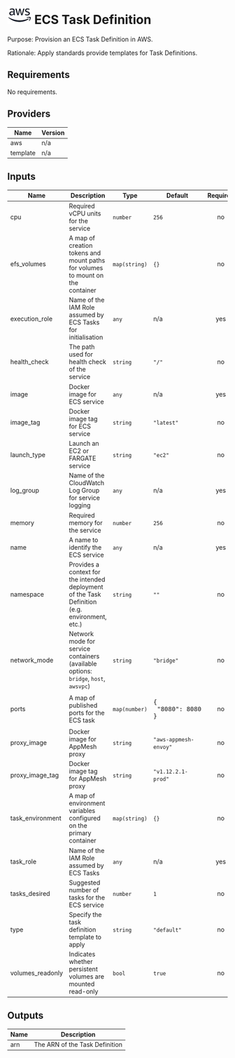 # ![AWS](aws-logo.png) ECS Task Definition

Purpose: Provision an ECS Task Definition in AWS.

Rationale: Apply standards provide templates for Task Definitions.

## Requirements

No requirements.

## Providers

| Name | Version |
|------|---------|
| aws | n/a |
| template | n/a |

## Inputs

| Name | Description | Type | Default | Required |
|------|-------------|------|---------|:--------:|
| cpu | Required vCPU units for the service | `number` | `256` | no |
| efs\_volumes | A map of creation tokens and mount paths for volumes to mount on the container | `map(string)` | `{}` | no |
| execution\_role | Name of the IAM Role assumed by ECS Tasks for initialisation | `any` | n/a | yes |
| health\_check | The path used for health check of the service | `string` | `"/"` | no |
| image | Docker image for ECS service | `any` | n/a | yes |
| image\_tag | Docker image tag for ECS service | `string` | `"latest"` | no |
| launch\_type | Launch an EC2 or FARGATE service | `string` | `"ec2"` | no |
| log\_group | Name of the CloudWatch Log Group for service logging | `any` | n/a | yes |
| memory | Required memory for the service | `number` | `256` | no |
| name | A name to identify the ECS service | `any` | n/a | yes |
| namespace | Provides a context for the intended deployment of the Task Definition (e.g. environment, etc.) | `string` | `""` | no |
| network\_mode | Network mode for service containers (available options: `bridge`, `host`, `awsvpc`) | `string` | `"bridge"` | no |
| ports | A map of published ports for the ECS task | `map(number)` | <pre>{<br>  "8080": 8080<br>}</pre> | no |
| proxy\_image | Docker image for AppMesh proxy | `string` | `"aws-appmesh-envoy"` | no |
| proxy\_image\_tag | Docker image tag for AppMesh proxy | `string` | `"v1.12.2.1-prod"` | no |
| task\_environment | A map of environment variables configured on the primary container | `map(string)` | `{}` | no |
| task\_role | Name of the IAM Role assumed by ECS Tasks | `any` | n/a | yes |
| tasks\_desired | Suggested number of tasks for the ECS service | `number` | `1` | no |
| type | Specify the task definition template to apply | `string` | `"default"` | no |
| volumes\_readonly | Indicates whether persistent volumes are mounted read-only | `bool` | `true` | no |

## Outputs

| Name | Description |
|------|-------------|
| arn | The ARN of the Task Definition |

